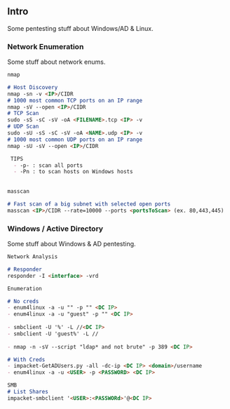 
## Intro

Some pentesting stuff about Windows/AD & Linux.


### Network Enumeration

Some stuff about network enums.

```markdown
nmap

# Host Discovery 
nmap -sn -v <IP>/CIDR
# 1000 most common TCP ports on an IP range
nmap -sV --open <IP>/CIDR
# TCP Scan
sudo -sS -sC -sV -oA <FILENAME>.tcp <IP> -v
# UDP Scan
sudo -sU -sS -sC -sV -oA <NAME>.udp <IP> -v
# 1000 most common UDP ports on an IP range
nmap -sU -sV --open <IP>/CIDR

 TIPS  
  - -p- : scan all ports
  - -Pn : to scan hosts on Windows hosts
  
  
masscan

# Fast scan of a big subnet with selected open ports 
masscan <IP>/CIDR --rate=10000 --ports <portsToScan> (ex. 80,443,445)


```

### Windows / Active Directory 

Some stuff about Windows & AD pentesting.

```markdown
Network Analysis

# Responder 
responder -I <interface> -vrd

```
```markdown
Enumeration 

# No creds
- enum4linux -a -u "" -p "" <DC IP> 
- enum4linux -a -u "guest" -p "" <DC IP>
 
- smbclient -U '%' -L //<DC IP> 
- smbclient -U 'guest%' -L //
 
- nmap -n -sV --script "ldap* and not brute" -p 389 <DC IP>

# With Creds
- impacket-GetADUsers.py -all -dc-ip <DC IP> <domain>/username
- enum4linux -a -u <USER> -p <PASSWORD> <DC IP> 

```
```markdown
SMB 
# List Shares
impacket-smbclient '<USER>:<PASSWORd>'@<DC IP>


